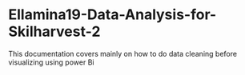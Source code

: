 # Ellamina19-Data-Analysis-for-Skilharvest-2
This documentation covers mainly on how to do data cleaning before visualizing using power Bi
